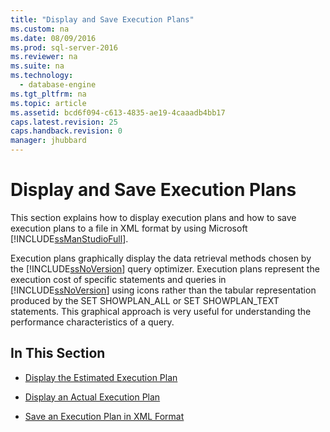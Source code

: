 ```yaml
---
title: "Display and Save Execution Plans"
ms.custom: na
ms.date: 08/09/2016
ms.prod: sql-server-2016
ms.reviewer: na
ms.suite: na
ms.technology: 
  - database-engine
ms.tgt_pltfrm: na
ms.topic: article
ms.assetid: bcd6f094-c613-4835-ae19-4caaadb4bb17
caps.latest.revision: 25
caps.handback.revision: 0
manager: jhubbard
---
```

# Display and Save Execution Plans
This section explains how to display execution plans and how to save execution plans to a file in XML format by using Microsoft [!INCLUDE[ssManStudioFull](../../Topics/TopicNameContainA/tokens/ssManStudioFull_md.md)].  
  
 Execution plans graphically display the data retrieval methods chosen by the [!INCLUDE[ssNoVersion](../../Topics/TopicNameContainA/tokens/ssNoVersion_md.md)] query optimizer. Execution plans represent the execution cost of specific statements and queries in [!INCLUDE[ssNoVersion](../../Topics/TopicNameContainA/tokens/ssNoVersion_md.md)] using icons rather than the tabular representation produced by the SET SHOWPLAN_ALL or SET SHOWPLAN_TEXT statements. This graphical approach is very useful for understanding the performance characteristics of a query.  
  
## In This Section  
  
-   [Display the Estimated Execution Plan](../../Topics/TopicNameNotContainA/Display-the-Estimated-Execution-Plan.md)  
  
-   [Display an Actual Execution Plan](../../Topics/TopicNameNotContainA/Display-an-Actual-Execution-Plan.md)  
  
-   [Save an Execution Plan in XML Format](../../Topics/TopicNameNotContainA/Save-an-Execution-Plan-in-XML-Format.md)